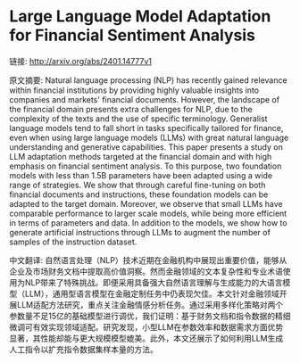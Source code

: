 # Large Language Model Adaptation for Financial Sentiment Analysis

链接: http://arxiv.org/abs/2401.14777v1

原文摘要:
Natural language processing (NLP) has recently gained relevance within
financial institutions by providing highly valuable insights into companies and
markets' financial documents. However, the landscape of the financial domain
presents extra challenges for NLP, due to the complexity of the texts and the
use of specific terminology. Generalist language models tend to fall short in
tasks specifically tailored for finance, even when using large language models
(LLMs) with great natural language understanding and generative capabilities.
This paper presents a study on LLM adaptation methods targeted at the financial
domain and with high emphasis on financial sentiment analysis. To this purpose,
two foundation models with less than 1.5B parameters have been adapted using a
wide range of strategies. We show that through careful fine-tuning on both
financial documents and instructions, these foundation models can be adapted to
the target domain. Moreover, we observe that small LLMs have comparable
performance to larger scale models, while being more efficient in terms of
parameters and data. In addition to the models, we show how to generate
artificial instructions through LLMs to augment the number of samples of the
instruction dataset.

中文翻译:
自然语言处理（NLP）技术近期在金融机构中展现出重要价值，能够从企业及市场财务文档中提取高价值洞察。然而金融领域的文本复杂性和专业术语使用为NLP带来了特殊挑战。即便采用具备强大自然语言理解与生成能力的大语言模型（LLM），通用型语言模型在金融定制任务中仍表现欠佳。本文针对金融领域开展LLM适配方法研究，重点关注金融情感分析任务。通过采用多样化策略对两个参数量不足15亿的基础模型进行调优，我们证明：基于财务文档和指令数据的精细微调可有效实现领域适配。研究发现，小型LLM在参数效率和数据需求方面优势显著，其性能却能与更大规模模型媲美。此外，本文还展示了如何利用LLM生成人工指令以扩充指令数据集样本量的方法。
